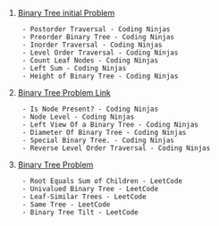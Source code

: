 1. [Binary Tree initial Problem](https://docs.google.com/document/d/1YRee2Ed1GSuyJ1tvgNeNQLSy5mH6O_aR/edit)

        - Postorder Traversal - Coding Ninjas 
        - Preorder Binary Tree - Coding Ninjas
        - Inorder Traversal - Coding Ninjas 
        - Level Order Traversal - Coding Ninjas 
        - Count Leaf Nodes - Coding Ninjas
        - Left Sum - Coding Ninjas
        - Height of Binary Tree - Coding Ninjas 
                    
2. [Binary Tree Problem Link](https://docs.google.com/document/d/1UjqSc79POHOPFPt3Xwzpbgi0J4C1IGl0qY1qzJrFGwM/edit) 
     
        - Is Node Present? - Coding Ninjas 
        - Node Level - Coding Ninjas 
        - Left View Of a Binary Tree - Coding Ninjas 
        - Diameter Of Binary Tree - Coding Ninjas 
        - Special Binary Tree. - Coding Ninjas 
        - Reverse Level Order Traversal - Coding Ninjas
 
3. [Binary Tree Problem](https://docs.google.com/document/d/1sFqQcdoIiciLJfA-fg8-sZ_ywZHszEDdELuFJFJT0lI/edit)

        - Root Equals Sum of Children - LeetCode
        - Univalued Binary Tree - LeetCode
        - Leaf-Similar Trees - LeetCode
        - Same Tree - LeetCode
        - Binary Tree Tilt - LeetCode         